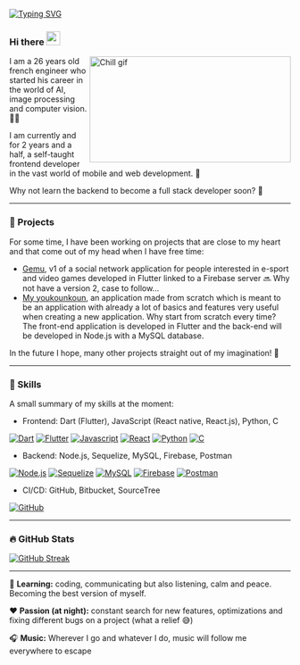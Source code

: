 [![Typing SVG](https://readme-typing-svg.demolab.com?font=Fira+Code&weight=100&size=16&pause=1000&color=F7F7F7&vCenter=true&width=375&height=20&lines=+%F0%9F%8C%B1+Young+developper+in+the+IT+world+%F0%9F%8C%B1+;%F0%9F%8C%B1+Always+learning+new+things+%F0%9F%8C%B1)](https://git.io/typing-svg)
### Hi there <img src="https://media.giphy.com/media/hvRJCLFzcasrR4ia7z/giphy.gif" width="25px">

[<img align="right" alt="Chill gif" src="https://cdn.shopify.com/s/files/1/0578/3696/1997/t/9/assets/lofiboy.gif?v=103461765217895835051680702279" width="360" height="190" />](https://github.com/JurojinKun?tab=repositories)

I am a 26 years old french engineer who started his career in the world of AI, image processing and computer vision. 👨‍🎓

I am currently and for 2 years and a half, a self-taught frontend developer in the vast world of mobile and web development. 📱

Why not learn the backend to become a full stack developer soon? 🧠

---

### 🔭 Projects

For some time, I have been working on projects that are close to my heart and that come out of my head when I have free time:
- [Gemu](https://github.com/Gemu-Inc/Gemu_ui), v1 of a social network application for people interested in e-sport and video games developed in Flutter linked to a Firebase server 🔜 Why not have a version 2, case to follow...
- [My youkounkoun](https://github.com/JurojinKun/my_youkounkoun_front), an application made from scratch which is meant to be an application with already a lot of basics and features very useful when creating a new application. Why start from scratch every time? The front-end application is developed in Flutter and the back-end will be developed in Node.js with a MySQL database.

In the future I hope, many other projects straight out of my imagination! 🤔

---

### 💭 Skills

A small summary of my skills at the moment:
- Frontend: Dart (Flutter), JavaScript (React native, React.js), Python, C

[![Dart](https://skillicons.dev/icons?i=dart)](https://dart.dev/)
[![Flutter](https://skillicons.dev/icons?i=flutter)](https://flutter.dev/)
[![Javascript](https://skillicons.dev/icons?i=js)]()
[![React](https://skillicons.dev/icons?i=react)](https://fr.legacy.reactjs.org/)
[![Python](https://skillicons.dev/icons?i=python)](https://www.python.org/)
[![C](https://skillicons.dev/icons?i=c)]()

- Backend: Node.js, Sequelize, MySQL, Firebase, Postman

[![Node.js](https://skillicons.dev/icons?i=nodejs)](https://nodejs.org/en)
[![Sequelize](https://skillicons.dev/icons?i=sequelize)](https://sequelize.org/)
[![MySQL](https://skillicons.dev/icons?i=mysql)](https://www.mysql.com/fr/)
[![Firebase](https://skillicons.dev/icons?i=firebase)](https://firebase.google.com/)
[![Postman](https://skillicons.dev/icons?i=postman)](https://www.postman.com/)

- CI/CD: GitHub, Bitbucket, SourceTree

[![GitHub](https://skillicons.dev/icons?i=github)](https://github.com/JurojinKun)

---

### 🔥 GitHub Stats

[![GitHub Streak](https://streak-stats.demolab.com?user=JurojinKun&theme=discord-old-blurple&hide_border=true&border_radius=10)](https://git.io/streak-stats)

---

💼 **Learning:** coding, communicating but also listening, calm and peace. Becoming the best version of myself.

❤️ **Passion (at night):** constant search for new features, optimizations and fixing different bugs on a project (what a relief 😅)

🎧 **Music:** Wherever I go and whatever I do, music will follow me everywhere to escape
